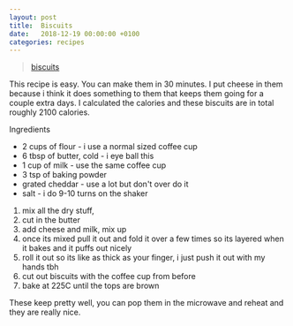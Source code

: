 ```yaml
---
layout: post
title:  Biscuits
date:   2018-12-19 00:00:00 +0100
categories: recipes
---
```


<blockquote class="imgur-embed-pub" lang="en" data-id="a/KGJiB7o" data-context="false"><a href="//imgur.com/KGJiB7o">biscuits</a></blockquote><script async src="//s.imgur.com/min/embed.js" charset="utf-8"></script>

This recipe is easy. You can make them in 30 minutes. I put cheese in them because i think it does something to them that keeps them going for a couple extra days. I calculated the calories and these biscuits are in total roughly 2100 calories.

Ingredients

* 2 cups of flour - i use a normal sized coffee cup
* 6 tbsp of butter, cold - i eye ball this
* 1 cup of milk - use the same coffee cup
* 3 tsp of baking powder
* grated cheddar - use a lot but don't over do it
* salt - i do 9-10 turns on the shaker

1. mix all the dry stuff,
2. cut in the butter
3. add cheese and milk, mix up
4. once its mixed pull it out and fold it over a few times so its layered when it bakes and it puffs out nicely
5. roll it out so its like as thick as your finger, i just push it out with my hands tbh
6. cut out biscuits with the coffee cup from before
7. bake at 225C until the tops are brown

These keep pretty well, you can pop them in the microwave and reheat and they are really nice.

